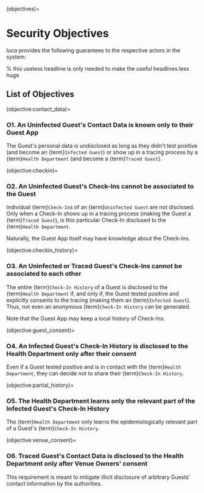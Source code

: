 (objectives)=
# Security Objectives

_luca_ provides the following guarantees to the respective actors in the system:

% this useless headline is only needed to make the useful headlines less huge
## List of Objectives

(objective:contact_data)=
### O1. An Uninfected Guest's Contact Data is known only to their Guest App

The Guest's personal data is undisclosed as long as they didn't test positive (and become an {term}`Infected Guest`) or show up in a tracing process by a {term}`Health Department` (and become a {term}`Traced Guest`).

(objective:checkin)=
### O2. An Uninfected Guest's Check-Ins cannot be associated to the Guest

Individual {term}`Check-In`s of an {term}`Uninfected Guest` are not disclosed. Only when a Check-In shows up in a tracing process (making the Guest a {term}`Traced Guest`), is this particular Check-In disclosed to the {term}`Health Department`.

Naturally, the Guest App itself may have knowledge about the Check-Ins.

(objective:checkin_history)=
### O3. An Uninfected or Traced Guest's Check-Ins cannot be associated to each other

The entire {term}`Check-In History` of a Guest is disclosed to the {term}`Health Department` if, and only if, the Guest tested positive and explicitly consents to the tracing (making them an {term}`Infected Guest`). Thus, not even an anonymous {term}`Check-In History` can be generated.

Note that the Guest App may keep a local history of Check-Ins.

(objective:guest_consent)=
### O4. An Infected Guest's Check-In History is disclosed to the Health Department only after their consent

Even if a Guest tested positive and is in contact with the {term}`Health Department`, they can decide not to share their {term}`Check-In History`.

(objective:partial_history)=
### O5. The Health Department learns only the relevant part of the Infected Guest's Check-In History

The {term}`Health Department` only learns the epidemiologically relevant part of a Guest's {term}`Check-In History`.

(objective:venue_consent)=
### O6. Traced Guest's Contact Data is disclosed to the Health Department only after Venue Owners' consent

This requirement is meant to mitigate illicit disclosure of arbitrary Guests' contact information by the authorities.
